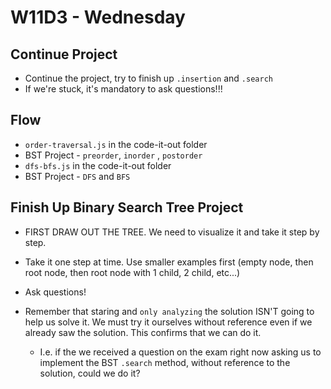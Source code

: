 # W11D3 - Wednesday

## Continue Project
- Continue the project, try to finish up `.insertion` and `.search `
- If we're stuck, it's mandatory to ask questions!!!

## Flow
- `order-traversal.js` in the code-it-out folder
- BST Project - `preorder`, `inorder` , `postorder`
- `dfs-bfs.js` in the code-it-out folder
- BST Project - `DFS` and `BFS`

## Finish Up Binary Search Tree Project
- FIRST DRAW OUT THE TREE. We need to visualize it and take it step by step.
- Take it one step at time. Use smaller examples first (empty node, then root node, then root node with 1 child, 2 child, etc...)
- Ask questions!

- Remember that staring and `only analyzing` the solution ISN'T going to help us solve it. We must try it ourselves without reference even if we already saw the solution. This confirms that we can do it.
  - I.e. if the we received a question on the exam right now asking us to implement the BST `.search` method, without reference to the solution, could we do it?

